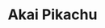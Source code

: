 ---
pid: mx104
title: Akai Pikachu
location_transcription: 
coordinates: "[-75.2257117316, 39.952539932988]"
zipcode: '19341'
gen_neighborhood: 
neighborhood: 
outside_phl: 'Exton PA '
age: '4'
age_range: "<6"
instagram: 
image_file_name: mx_104.jpg
proposal_transcription: 
topic: Unknown
topic_summary: '0'
type: Other No Form
keywords_other: 
credit: Akai
image_labels: 
twitter: 
facebook: 
permalink: "/monuments/mx104/"
layout: item-page
---